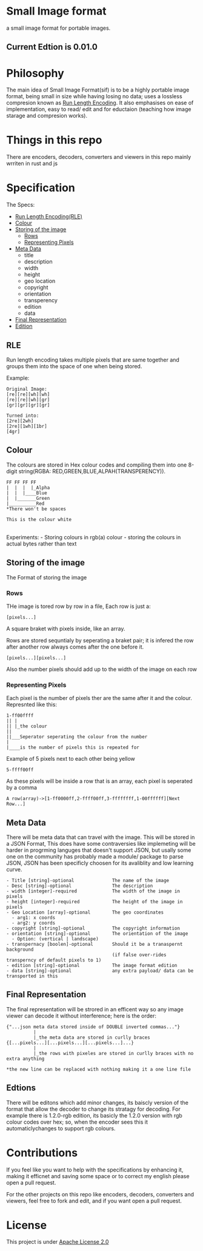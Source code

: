 # Small Image format
a small image format for portable images.

## Current Edtion is 0.01.0

# Philosophy
The main idea of Small Image Format(sif) is to be a highly portable image format, being small in size while having losing no data; uses a lossless compresion known as [Run Length Encoding](https://en.wikipedia.org/wiki/Run-length_encoding). It also emphasises on ease of implementation, easy to read/ edit and for eductaion (teaching how image starage and compresion works).

# Things in this repo

There are encoders, decoders, converters and viewers in this repo mainly wrriten in rust and js

# Specification
The Specs:
- [Run Length Encoding(RLE)](#rle)
- [Colour](#colour)
- [Storing of the image](#storing-of-the-image)
  - [Rows](#rows)
  - [Representing Pixels](#representing-pixels)
- [Meta Data](#meta-data)
  - title
  - description
  - width
  - height
  - geo location
  - copyright
  - orientation
  - transperency
  - edition
  - data
- [Final Representation](#final-representation)
- [Edition](#editions)
## RLE

Run length encoding takes multiple pixels that are same together and groups them into the space of one when being stored.

Example:
```
Original Image:
[re][re][wh][wh]
[re][re][wh][gr]
[gr][gr][gr][gr]

Turned into:
[2re][2wh]
[2re][1wh][1br]
[4gr]
```

## Colour

The colours are stored in Hex colour codes and compiling them into one 8-digit string(RGBA: RED,GREEN,BLUE,ALPAH(TRANSPERENCY)).
```
FF FF FF FF
|  |  |  |_Alpha
|  |  |____Blue
|  |_______Green
|__________Red
*There won't be spaces

This is the colour white
```
<br>
Experiments:
- Storing colours in rgb(a) colour
- storing the colours in actual bytes rather than text

## Storing of the image

The Format of storing the image

### Rows

THe image is tored row by row in a file, Each row is just a: 
```
[pixels...]
```

A square braket with pixels inside, like an array.

Rows are stored sequntialy by seperating a braket pair; it is infered the row after another row always comes after the one before it.
```
[pixels...][pixels...]
```
Also the number pixels should add up to the width of the image on each row

### Representing Pixels

Each pixel is the number of pixels ther are the same after it and the colour. Represnted like this:
```
1-ff00ffff
|| |
|| |_the colour
||
||___Seperator seperating the colour from the number
|
|____is the number of pixels this is repeated for
```

Example of 5 pixels next to each other being yellow
```
5-ffff00ff
```

As these pixels will be inside a row that is an array, each pixel is seperated by a comma
```
A row(array)->[1-ff0000ff,2-ffff00ff,3-ffffffff,1-00ffffff][Next Row...]
```
## Meta Data

There will be meta data that can travel with the image. This will be stored in a JSON Format, This does have some contraversies like implemeting will be harder in progrming languges that doesn't support JSON, but usally some one on the community has probably made a module/ package to parse JSON, JSON has been specificly choosen for its avaliblity and low learning curve.

```
- Title [string]-optional              The name of the image
- Desc [string]-optional               The description
- width [integer]-required             The width of the image in pixels
- height [integer]-required            The height of the image in pixels
- Geo Location [array]-optional        The geo coordinates
  - arg1: x coords
  - arg2: y coords
- copyright [string]-optional          The copyright information
- orientation [string]-optional        The orientation of the image
  - Option: (vertical | landscape)
- transpernacy [boolen]-optional       Should it be a tranaspernt background
                                       (if false over-rides transperncy of default pixels to 1)
- edition [string]-optional            The image format edition
- data [string]-optional               any extra payload/ data can be transported in this
```

## Final Representation

The final representation will be strored in an efficent way so any image viewer can decode it without interference; here is the order:
```
{"...json meta data stored inside of DOUBLE inverted commas..."}
          |
          |_the meta data are stored in curlly braces
{[...pixels...][...pixels...][...pixels...]...}
          |
          |_the rows with pixeles are stored in curlly braces with no extra anything

*the new line can be replaced with nothing making it a one line file
```

## Edtions

There will be editons which add minor changes, its baiscly version of the format that allow the decoder to change its stratagy for decoding. For example there is 1.2.0-rgb edition, its basicly the 1.2.0 version with rgb colour codes over hex; so, when the encoder sees this it automaticlychanges to support rgb colours.

# Contributions

If you feel like you want to help with the specifications by enhancing it, making it efficnet and saving some space or to correct my english please open a pull request.

For the other projects on this repo like encoders, decoders, converters and viewers, feel free to fork and edit, and if you want open a pull request.

# License

This project is under [Apache License 2.0](https://github.com/imagineeeinc/Small-Image-format/blob/main/LICENSE)

